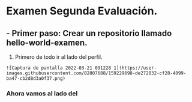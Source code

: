 # Examen Segunda Evaluación. 


## - Primer paso: Crear un repositorio llamado hello-world-examen. 


1. Primero de todo ir al lado del perfil.

`![Captura de pantalla 2022-03-21 091228 1](https://user-images.githubusercontent.com/82807688/159229698-de272032-cf28-4099-ba47-cb2d8d3a0f37.png)`

### Ahora vamos al lado del 
